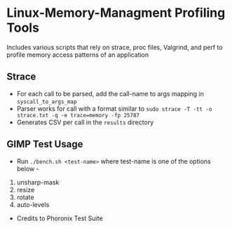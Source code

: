 # Linux-Memory-Managment Profiling Tools
Includes various scripts that rely on strace, proc files, Valgrind, and perf to profile memory access patterns of an application

## Strace
* For each call to be parsed, add the call-name to args mapping in `syscall_to_args_map`
* Parser works for call with a format similar to `sudo strace -T -tt -o strace.txt -q -e trace=memory -fp 25787`
* Generates CSV per call in the `results` directory

## GIMP Test Usage

* Run `./bench.sh <test-name>` where test-name is one of the options below - 
1. unsharp-mask
2. resize
3. rotate
4. auto-levels

* Credits to Phoronix Test Suite 
